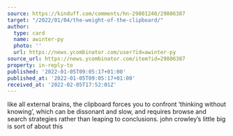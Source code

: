 ```yaml
---
source: https://kinduff.com/comments/hn-29801240/29806387
target: "/2022/01/04/the-weight-of-the-clipboard/"
author:
  type: card
  name: awinter-py
  photo: ''
  url: https://news.ycombinator.com/user?id=awinter-py
source_url: https://news.ycombinator.com/item?id=29806387
property: in-reply-to
published: '2022-01-05T09:05:17+01:00'
published_at: '2022-01-05T09:05:17+01:00'
received_at: '2022-02-05T17:52:01Z'
---
```


like all external brains, the clipboard forces you to confront ‘thinking without knowing’, which can be dissonant and slow, and requires browse and search strategies rather than leaping to conclusions.
john crowley’s little big is sort of about this